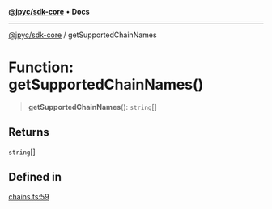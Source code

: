 [**@jpyc/sdk-core**](../README.md) • **Docs**

---

[@jpyc/sdk-core](../globals.md) / getSupportedChainNames

# Function: getSupportedChainNames()

> **getSupportedChainNames**(): `string`[]

## Returns

`string`[]

## Defined in

[chains.ts:59](https://github.com/jcam1/sdks/blob/30a458097273f9153f1e5c47ec2aa6b486eaf784/packages/core/src/chains.ts#L59)

